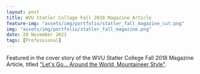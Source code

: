 ```yaml
---
layout: post
title: WVU Statler College Fall 2018 Magazine Article
feature-img: "assets/img/portfolio/statler_fall_magazine_cut.png"
img: "assets/img/portfolio/statler_fall_magazine.png"
date: 28 November 2021
tags: [Professional]
---
```


Featured in the cover story of the WVU Statler College Fall 2018 Magazine Article, titled ["Let's Go... Around the World, Mountaineer Style"](https://issuu.com/wvucemr/docs/engineeringwvfall2018/24).
